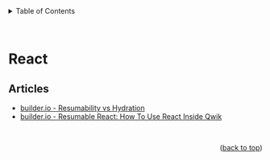<div id="top"></div>

<details>
  <summary>Table of Contents</summary>
  <ul>
    <li><a href="#articles">Articles</a></li>
  </ul>
</details>

&nbsp;

# React

## Articles

- [builder.io - Resumability vs Hydration](https://www.builder.io/blog/resumability-vs-hydration)
- [builder.io - Resumable React: How To Use React Inside Qwik](https://www.builder.io/blog/resumable-react-how-to-use-react-inside-qwik)

&nbsp;

<p align="right">(<a href="#top">back to top</a>)</p>
